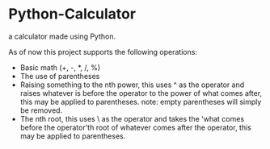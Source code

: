 # Python-Calculator
a calculator made using Python.

As of now this project supports the following operations:
- Basic math (+, -, *, /, %)
- The use of parentheses
- Raising something to the nth power, this uses ^ as the operator and raises whatever is before the operator to the power of what comes after, this may be applied to parentheses.
 note: empty parentheses will simply be removed.
- The nth root, this uses \ as the operator and takes the 'what comes before the operator'th root of whatever comes after the operator, this may be applied to parentheses.
